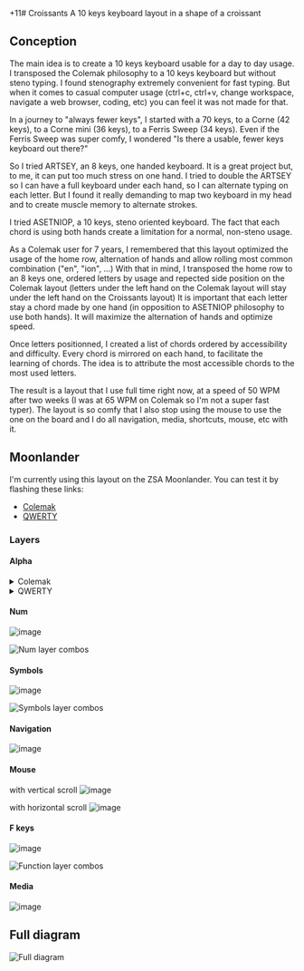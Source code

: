 +11# Croissants
A 10 keys keyboard layout in a shape of a croissant

## Conception
The main idea is to create a 10 keys keyboard usable for a day to day usage.
I transposed the Colemak philosophy to a 10 keys keyboard but without steno typing.
I found stenography extremely convenient for fast typing.
But when it comes to casual computer usage (ctrl+c, ctrl+v, change workspace, navigate a web browser, coding, etc) you can feel it was not made for that.

In a journey to "always fewer keys", I started with a 70 keys, to a Corne (42 keys), to a Corne mini (36 keys), to a Ferris Sweep (34 keys).
Even if the Ferris Sweep was super comfy, I wondered "Is there a usable, fewer keys keyboard out there?"

So I tried ARTSEY, an 8 keys, one handed keyboard.
It is a great project but, to me, it can put too much stress on one hand.
I tried to double the ARTSEY so I can have a full keyboard under each hand, so I can alternate typing on each letter.
But I found it really demanding to map two keyboard in my head and to create muscle memory to alternate strokes.

I tried ASETNIOP, a 10 keys, steno oriented keyboard.
The fact that each chord is using both hands create a limitation for a normal, non-steno usage.

As a Colemak user for 7 years, I remembered that this layout optimized the usage of the home row, alternation of hands and allow rolling most common combination ("en", "ion", ...)
With that in mind, I transposed the home row to an 8 keys one, ordered letters by usage and repected side position on the Colemak layout (letters under the left hand on the Colemak layout will stay under the left hand on the Croissants layout)
It is important that each letter stay a chord made by one hand (in opposition to ASETNIOP philosophy to use both hands). It will maximize the alternation of hands and optimize speed.

Once letters positionned, I created a list of chords ordered by accessibility and difficulty.
Every chord is mirrored on each hand, to facilitate the learning of chords.
The idea is to attribute the most accessible chords to the most used letters.

The result is a layout that I use full time right now, at a speed of 50 WPM after two weeks (I was at 65 WPM on Colemak so I'm not a super fast typer).
The layout is so comfy that I also stop using the mouse to use the one on the board and I do all navigation, media, shortcuts, mouse, etc with it.

## Moonlander
I'm currently using this layout on the ZSA Moonlander.
You can test it by flashing these links: 
- [Colemak](https://configure.zsa.io/moonlander/layouts/JzzyW/latest/0)
- [QWERTY](https://configure.zsa.io/moonlander/layouts/jvDM7/latest/0)

### Layers
#### Alpha
<details>
  <summary>
    Colemak
  </summary>

  <details>
    <summary>light</summary>
    ![Colemak](https://github.com/edjubert/croissants/assets/16240724/3628ac7a-907f-4b69-ab73-bb632b42b700)
  </details>
  
  <details>
    <summary>dark</summary>
    ![Colemak dark](https://github.com/edjubert/croissants/assets/16240724/1b098ea1-589d-49c0-aef4-66ab52f01c73)
  </details>
</details>


<details>
  <summary>
    QWERTY
  </summary>

  ![Qwerty](https://github.com/edjubert/croissants/assets/16240724/fabbc73d-3640-41bc-9b3d-863c63aee5a5)
  
  ![Qwerty dark](https://github.com/edjubert/croissants/assets/16240724/4f9fcfc5-5d6b-43f5-970c-f9c7c67c077a)
</details>

#### Num
![image](https://github.com/edjubert/croissants/assets/16240724/2e42bb01-6fac-4cc6-8a40-5bc16c084e69)

![Num layer combos](https://github.com/edjubert/croissants/assets/16240724/4450f514-ac09-47cc-9c88-423fc0eba626) 

#### Symbols 
![image](https://github.com/edjubert/croissants/assets/16240724/c02c7b20-2914-40c9-baf4-6263c40036b4)

![Symbols layer combos](https://github.com/edjubert/croissants/assets/16240724/4d99f7d1-157f-4f74-ad3b-c277e09c5600)

#### Navigation
![image](https://github.com/edjubert/croissants/assets/16240724/c7910360-cb6d-4e05-8bb5-03a5629e60d0)

#### Mouse
with vertical scroll
![image](https://github.com/edjubert/croissants/assets/16240724/2a97ba84-24c1-4f9c-adb0-93b1ffca856e)

with horizontal scroll
![image](https://github.com/edjubert/croissants/assets/16240724/0e808fb2-8ef2-44fd-94ce-f4cc9ce2153a)

#### F keys
![image](https://github.com/edjubert/croissants/assets/16240724/6eeeec2c-1da4-4c87-810d-d96f91792757)

![Function layer combos](https://github.com/edjubert/croissants/assets/16240724/dd15a0c0-e8b3-4190-a6c8-6a8cf9e4f622)

#### Media
![image](https://github.com/edjubert/croissants/assets/16240724/73c462bf-10f7-41ea-8faf-5bdeab569847)

## Full diagram
![Full diagram](https://github.com/edjubert/croissants/assets/16240724/cfdc220f-fdaf-4a20-bf60-1ee248e95208)
